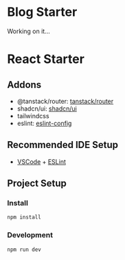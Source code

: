 # Blog Starter

Working on it...

# React Starter

## Addons

- @tanstack/router: [tanstack/router](https://tanstack.com/router)
- shadcn/ui: [shadcn/ui](https://ui.shadcn.com)
- tailwindcss
- eslint: [eslint-config](https://github.com/antfu/eslint-config)

## Recommended IDE Setup

- [VSCode](https://code.visualstudio.com/) + [ESLint](https://marketplace.visualstudio.com/items?itemName=dbaeumer.vscode-eslint)

## Project Setup

### Install

```bash
npm install
```

### Development

```bash
npm run dev
```
